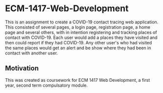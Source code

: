 # ECM-1417-Web-Development
This is an assignment to create a COVID-19 contact tracing web application. This consisted of several pages, a login page, registration page, a home page and several others, with in intention registering and tracking places of contact with COVID-19. Each user would add a places they have visited and then could report if they had COVID-19. Any other user's who had visited the same places would get an alert and be show where they had been in contact with another user.   
## Motivation
This was created as coursework for ECM 1417 Web Development, a first year, second term compulsatory module.
